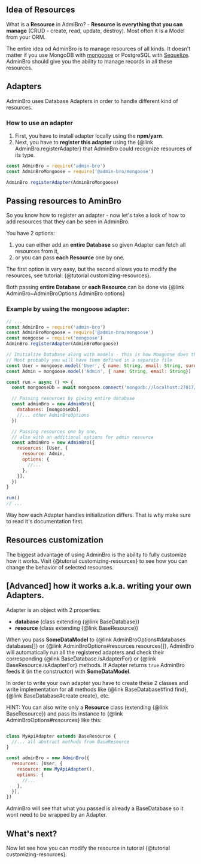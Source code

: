 ## Idea of Resources

What is a __Resource__ in AdmiBro? - __Resource is everything that you can manage__
(CRUD - create, read, update, destroy). Most often it is a Model from your ORM.

The entire idea od AdminBro is to manage resources of all kinds. It doesn't matter if you
use MongoDB with [mongoose](http://mongoosejs.com) or PostgreSQL with [Sequelize](http://sequelizejs.com).
AdminBro should give you the ability to manage records in all these resources.

## Adapters

AdminBro uses Database Adapters in order to handle different kind of resources.

### How to use an adapter

1. First, you have to install adapter locally using the __npm/yarn__.
2. Next, you have to __register this adapter__ using the {@link AdminBro.registerAdapter} 
that AdminBro could recognize resources of its type.

```javascript
const AdminBro = require('admin-bro')
const AdminBroMongoose = require('@admin-bro/mongoose')

AdminBro.registerAdapter(AdminBroMongoose)
```

## Passing resources to AminBro

So you know how to register an adapter - now let's take a look of how to add resources that
they can be seen in AdminBro.

You have 2 options:

1. you can either add an __entire Database__ so given Adapter can fetch all resources from it, 
2. or you can pass __each Resource__ one by one.

The first option is very easy, but the second allows you to modify the resources, see tutorial: {@tutorial customizing-resources}.

Both passing __entire Database__ or __each Resource__ can be done via {@link AdminBro~AdminBroOptions AdminBro options}

### Example by using the mongoose adapter:

```javascript
// ...
const AdminBro = require('admin-bro')
const AdminBroMongoose = require('@admin-bro/mongoose')
const mongoose = require('mongoose')
AdminBro.registerAdapter(AdminBroMongoose)

// Initialize Database along with models - this is how Mongoose does this.
// Most probably you will have them defined in a separate file
const User = mongoose.model('User', { name: String, email: String, surname: String })
const Admin = mongoose.model('Admin', { name: String, email: String})

const run = async () => {
  const mongooseDb = await mongoose.connect('mongodb://localhost:27017/test', { useNewUrlParser: true })

  // Passing resources by giving entire database
  const adminBro = new AdminBro({
    databases: [mongooseDb],
    //... other AdminBroOptions
  })

  // Passing resources one by one,
  // also with an additional options for admin resource
  const adminBro = new AdminBro({
    resources: [User, {
      resource: Admin,
      options: {
        //...
      },
    }],
  })
}

run()
// ...
```

Way how each Adapter handles initialization differs. That is why make sure to read it's documentation first.

## Resources customization

The biggest advantage of using AdminBro is the ability to fully customize how it works. Visit {@tutorial customizing-resources} to see how you can change the behavior of selected resources.

## [Advanced] how it works a.k.a. writing your own Adapters.

Adapter is an object with 2 properties:

* **database** (class extending {@link BaseDatabase})
* **resource** (class extending {@link BaseResource})

When you pass **SomeDataModel** to {@link AdminBroOptions#databases databases[]} or {@link AdminBroOptions#resources resources[]}, AdminBro will automatically run all the registered adapters and check
their corresponding {@link BaseDatabase.isAdapterFor} or {@link BaseResource.isAdapterFor} methods. If Adapter returns `true` AdminBro feeds it (in the constructor) with **SomeDataModel**.

In order to write your own adapter you have to create these 2 classes and write implementation for all
methods like {@link BaseDatabase#find find}, {@link BaseDatabase#create create}, etc.

HINT: You can also write only a **Resource** class (extending {@link BaseResource}) and pass its instance
to {@link AdminBroOptions#resources} like this:

```javascript

class MyApiAdapter extends BaseResource {
  //... all abstract methods from BaseResource
}

const adminBro = new AdminBro({
  resources: [User, {
    resource: new MyApiAdapter(),
    options: {
      //...
    },
  }],
})
```

AdminBro will see that what you passed is already a BaseDatabase so it wont need to be wrapped by an Adapter.

## What's next?

Now let see how you can modify the resource in tutorial {@tutorial customizing-resources}.
